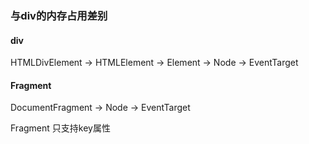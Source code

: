 ### 与div的内存占用差别
####  div 
  HTMLDivElement -> HTMLElement -> Element -> Node -> EventTarget
####  Fragment
  DocumentFragment -> Node -> EventTarget

  Fragment 只支持key属性


